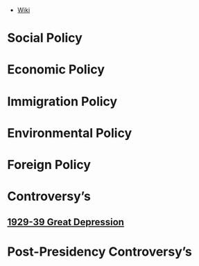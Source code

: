 - [Wiki](https://en.wikipedia.org/wiki/Herbert_Hoover)
# Social Policy

# Economic Policy

# Immigration Policy

# Environmental Policy

# Foreign Policy

# Controversy’s
## [1929-39 Great Depression](../../Worldwide/1929-39%20Great%20Depression)
# Post-Presidency Controversy’s
